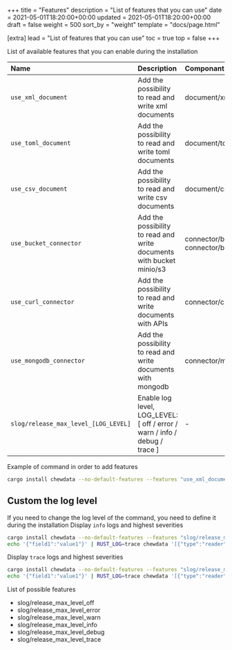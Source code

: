 +++
title = "Features"
description = "List of features that you can use"
date = 2021-05-01T18:20:00+00:00
updated = 2021-05-01T18:20:00+00:00
draft = false
weight = 500
sort_by = "weight"
template = "docs/page.html"

[extra]
lead = "List of features that you can use"
toc = true
top = false
+++

List of available features that you can enable during the installation

| Name                                 | Description                                                                | Componant                                   |
| :----------------------------------- | :------------------------------------------------------------------------- | :------------------------------------------ |
| `use_xml_document`                   | Add the possibility to read and write xml documents                        | document/xml                                |
| `use_toml_document`                  | Add the possibility to read and write toml documents                       | document/toml                               |
| `use_csv_document`                   | Add the possibility to read and write csv documents                        | document/csv                                |
| `use_bucket_connector`               | Add the possibility to read and write documents with bucket minio/s3       | connector/bucket et connector/bucket_select |
| `use_curl_connector`                 | Add the possibility to read and write documents with APIs                  | connector/curl                              |
| `use_mongodb_connector`              | Add the possibility to read and write documents with mongodb               | connector/mongodb                           |
| `slog/release_max_level_[LOG_LEVEL]` | Enable log level, LOG_LEVEL: [ off / error / warn / info / debug / trace ] | -                                           |

Example of command in order to add features

```bash
cargo install chewdata --no-default-features --features "use_xml_document use_bucket_connector"
```

## Custom the log level

If you need to change the log level of the command, you need to define it during the installation
Display `info` logs and highest severities

```bash
cargo install chewdata --no-default-features --features "slog/release_max_level_info"
echo '{"field1":"value1"}' | RUST_LOG=trace chewdata '[{"type":"reader","document":{"type":"json"},"connector":{"type":"io"}},{"type":"writer","document":{"type":"json"},"connector":{"type":"io"}}]'
```

Display `trace` logs and highest severities

```bash
cargo install chewdata --no-default-features --features "slog/release_max_level_trace"
echo '{"field1":"value1"}' | RUST_LOG=trace chewdata '[{"type":"reader","document":{"type":"json"},"connector":{"type":"io"}},{"type":"writer","document":{"type":"json"},"connector":{"type":"io"}}]'
```

List of possible features

* slog/release_max_level_off
* slog/release_max_level_error
* slog/release_max_level_warn
* slog/release_max_level_info
* slog/release_max_level_debug
* slog/release_max_level_trace
